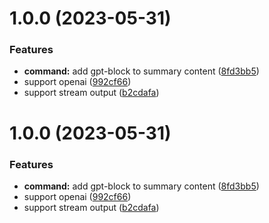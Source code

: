 # 1.0.0 (2023-05-31)


### Features

* **command:** add gpt-block to summary content ([8fd3bb5](https://github.com/UNICKCHENG/logseq-ai-assistant/commit/8fd3bb5510a390ab822ba86a15b8abc39d1916f7))
* support openai ([992cf66](https://github.com/UNICKCHENG/logseq-ai-assistant/commit/992cf666f04e87198dc364ae2b7a95ed07ae29fd))
* support stream output ([b2cdafa](https://github.com/UNICKCHENG/logseq-ai-assistant/commit/b2cdafa8338024b8ff0fee8207b5ef42aa13959a))

# 1.0.0 (2023-05-31)


### Features

* **command:** add gpt-block to summary content ([8fd3bb5](https://github.com/UNICKCHENG/logseq-ai-assistant/commit/8fd3bb5510a390ab822ba86a15b8abc39d1916f7))
* support openai ([992cf66](https://github.com/UNICKCHENG/logseq-ai-assistant/commit/992cf666f04e87198dc364ae2b7a95ed07ae29fd))
* support stream output ([b2cdafa](https://github.com/UNICKCHENG/logseq-ai-assistant/commit/b2cdafa8338024b8ff0fee8207b5ef42aa13959a))
